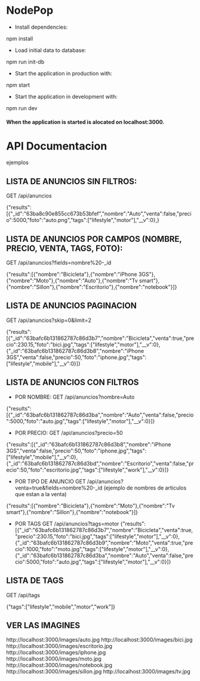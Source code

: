 
# NodePop

* Install dependencies:

npm install

* Load initial data to database:

npm run init-db

* Start the application in production with:

npm start

* Start the application in development with:

npm run dev

#### When the application is started is alocated on localhost:3000.

# API Documentacion

ejemplos

## LISTA DE ANUNCIOS SIN FILTROS:

GET  /api/anuncios

{"results":[{"_id":"63ba8c90e855cc673b53bfef","nombre":"Auto","venta":false,"precio":5000,"foto":"auto.png","tags":["lifestyle","motor"],"__v":0},}

## LISTA DE ANUNCIOS POR CAMPOS (NOMBRE, PRECIO, VENTA, TAGS, FOTO): 

GET  /api/anuncios?fields=nombre%20-_id

{"results":[{"nombre":"Bicicleta"},{"nombre":"iPhone 3GS"},{"nombre":"Moto"},{"nombre":"Auto"},{"nombre":"Tv smart"},{"nombre":"Sillon"},{"nombre":"Escritorio"},{"nombre":"notebook"}]}

## LISTA DE ANUNCIOS PAGINACION

GET  /api/anuncios?skip=0&limit=2

{"results":[{"_id":"63bafc6b131862787c86d3b7","nombre":"Bicicleta","venta":true,"precio":230.15,"foto":"bici.jpg","tags":["lifestyle","motor"],"__v":0},{"_id":"63bafc6b131862787c86d3b8","nombre":"iPhone 3GS","venta":false,"precio":50,"foto":"iphone.jpg","tags":["lifestyle","mobile"],"__v":0}]}

## LISTA DE ANUNCIOS CON FILTROS

* POR NOMBRE: GET  /api/anuncios?nombre=Auto

{"results":[{"_id":"63bafc6b131862787c86d3ba","nombre":"Auto","venta":false,"precio":5000,"foto":"auto.jpg","tags":["lifestyle","motor"],"__v":0}]}

* POR PRECIO: GET    /api/anuncios?precio=50

{"results":[{"_id":"63bafc6b131862787c86d3b8","nombre":"iPhone 3GS","venta":false,"precio":50,"foto":"iphone.jpg","tags":["lifestyle","mobile"],"__v":0},{"_id":"63bafc6b131862787c86d3bd","nombre":"Escritorio","venta":false,"precio":50,"foto":"escritorio.jpg","tags":["lifestyle","work"],"__v":0}]}

* POR TIPO DE ANUNCIO GET    /api/anuncios?venta=true&fields=nombre%20-_id
(ejemplo de nombres de articulos que estan a la venta)

{"results":[{"nombre":"Bicicleta"},{"nombre":"Moto"},{"nombre":"Tv smart"},{"nombre":"Sillon"},{"nombre":"notebook"}]}

* POR TAGS GET    /api/anuncios?tags=motor
{"results":[{"_id":"63bafc6b131862787c86d3b7","nombre":"Bicicleta","venta":true,"precio":230.15,"foto":"bici.jpg","tags":["lifestyle","motor"],"__v":0},{"_id":"63bafc6b131862787c86d3b9","nombre":"Moto","venta":true,"precio":1000,"foto":"moto.jpg","tags":["lifestyle","motor"],"__v":0},{"_id":"63bafc6b131862787c86d3ba","nombre":"Auto","venta":false,"precio":5000,"foto":"auto.jpg","tags":["lifestyle","motor"],"__v":0}]}

## LISTA DE TAGS

GET    /api/tags

{"tags":["lifestyle","mobile","motor","work"]}


## VER LAS IMAGINES
http://localhost:3000/images/auto.jpg
http://localhost:3000/images/bici.jpg
http://localhost:3000/images/escritorio.jpg
http://localhost:3000/images/iphone.jpg
http://localhost:3000/images/moto.jpg
http://localhost:3000/images/notebook.jpg
http://localhost:3000/images/sillon.jpg
http://localhost:3000/images/tv.jpg





